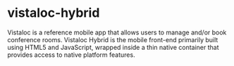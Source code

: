 # vistaloc-hybrid
Vistaloc is a reference mobile app that allows users to manage and/or book conference rooms. Vistaloc Hybrid is the mobile front-end primarily built using HTML5 and JavaScript, wrapped inside a thin native container that provides access to native platform features.

